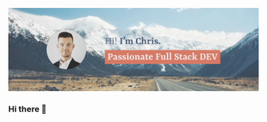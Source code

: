 [![Christopher Liedtke Header](https://raw.githubusercontent.com/christopherliedtke/christopherliedtke/main/img/github_header_cl_1500x500.png 'Header')](https://christopherliedtke.github.io/)

### Hi there 👋

<!--
**christopherliedtke/christopherliedtke** is a ✨ _special_ ✨ repository because its `README.md` (this file) appears on your GitHub profile.

Here are some ideas to get you started:

- 🔭 I’m currently working on ...
- 🌱 I’m currently learning ...
- 👯 I’m looking to collaborate on ...
- 🤔 I’m looking for help with ...
- 💬 Ask me about ...
- 📫 How to reach me: ...
- 😄 Pronouns: ...
- ⚡ Fun fact: ...
-->
